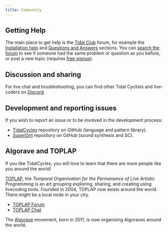 ```yaml
---
title: Community
---
```


## Getting Help

The main place to get help is the [Tidal Club](https://club.tidalcycles.org/) forum, for example the [Installation help](https://club.tidalcycles.org/c/installation/5) and [Questions and Answers](https://club.tidalcycles.org/c/q-and-a/9) sections.
You can [search the forum](https://club.tidalcycles.org/search) to see if someone had the same problem or question as you before, or post a new topic (requires [free signup](https://club.tidalcycles.org/signup)).


## Discussion and sharing

For live chat and troubleshooting, you can find other Tidal Cyclists and live-coders on [Discord](https://discord.com/invite/CqWhZEfNbq).


## Development and reporting issues

If you wish to report an issue or to be involved in the development process:
- [TidalCycles](https://github.com/tidalcycles/tidal) repository on GitHub (language and pattern library).
- [SuperDirt](https://github.com/musikinformatik/SuperDirt) repository on GitHub (sound synthesis and SC).


## Algorave and TOPLAP

If you like TidalCycles, you will love to learn that there are more people like you around the world!

[TOPLAP](https://toplap.org/), the *Temporal Organisation for the Permanence of Live Artistic Programming* is an art grouping exploring, sharing, and creating using livecoding tools.
Founded in 2004, TOPLAP now exists around the world. There might be a local node in your city.
- [TOPLAP Forum](https://forum.toplap.org/)
- [TOPLAP Chat](https://chat.toplap.org/)

The [Algorave](https://algorave.com/) movement, born in 2011, is now organising Algoraves around the world.

